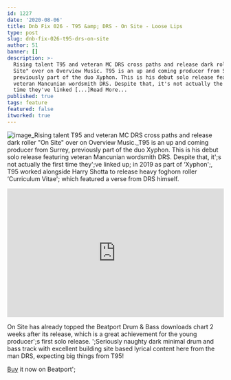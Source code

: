 ```yaml
---
id: 1227
date: '2020-08-06'
title: Dnb Fix 026 - T95 &amp; DRS - On Site - Loose Lips
type: post
slug: dnb-fix-026-t95-drs-on-site
author: 51
banner: []
description: >-
  Rising talent T95 and veteran MC DRS cross paths and release dark roller "On
  Site" over on Overview Music. T95 is an up and coming producer from Surrey,
  previously part of the duo Xyphon. This is his debut solo release featuring
  veteran Mancunian wordsmith DRS. Despite that, it's not actually the first
  time they've linked [...]Read More...
published: true
tags: feature
featured: false
itworked: true
---
```

![image](../undefined)_Rising talent T95 and veteran MC DRS cross paths and release dark roller "On Site" over on Overview Music._T95 is an up and coming producer from Surrey, previously part of the duo Xyphon. This is his debut solo release featuring veteran Mancunian wordsmith DRS. Despite that, it';s not actually the first time they';ve linked up; in 2019 as part of ‘Xyphon';, T95 worked alongside Harry Shotta to release heavy foghorn roller ‘Curriculum Vitae'; which featured a verse from DRS himself.

<iframe width='100%' height='300' scrolling='no' frameborder='no' allow='autoplay' src='https://www.youtube.com/embed/s6GNn3Wq2mA'></iframe>

On Site has already topped the Beatport Drum & Bass downloads chart 2 weeks after its release, which is a great achievement for the young producer';s first solo release. ';Seriously naughty dark minimal drum and bass track with excellent building site based lyrical content here from the man DRS, expecting big things from T95!

[Buy](https://www.beatport.com/track/on-site-original-mix/13910218) it now on Beatport';